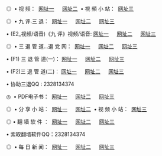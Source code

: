 <p>◎   • 视 频： 
<a href="http://24.eye.rs/tv/" target="_blank">网址一</a> 　 
<a href="http://24.3-a.net/tv/" target="_blank">网址二</a>   • 視 頻 小 站： 
<a href="http://cn42.ml/" target="_blank">网址三</a></p>
<p>◎   • 九 评.三 退：  
<a href="http://24.eye.rs/t/" target="_blank">网址一</a> 　 
<a href="http://24.3-a.net/v/" target="_blank">网址二</a> 　 
<a href="http://cn42.ml/tt/" target="_blank">网址三</a> 　</p>
<p>  • (E2_视频/语音)《九 评》视频/语音: 
<a href="http://24.eye.rs/v/" target="_blank">网址一</a> 　 
<a href="http://24.3-a.net/v/" target="_blank">网址二</a> 　 
<a href="http://cn42.ml/v/" target="_blank">网址三</a></p>
<p>◎   • 三 退 管 道...退 党 网：  
<a href="http://24.eye.rs/go/8/" target="_blank">网址一</a> 　 
<a href="http://24.3-a.net/go/8/" target="_blank">网址二</a> 　 
<a href="http://cn42.ml/go/8/" target="_blank">网址三</a></p>
<p>  • (F1) 三 退 管 道(一)： 
<a href="http://24.eye.rs/d/" target="_blank">网址一</a> 　 
<a href="http://24.3-a.net/d/" target="_blank">网址二</a> 　 
<a href="http://cn42.ml/d/" target="_blank">网址三</a></p>
<p>  • (F2)三 退 管 道(二)： 
<a href="http://24.eye.rs/dd/" target="_blank">网址一</a> 　 
<a href="http://24.3-a.net/dd/" target="_blank">网址二</a> 　 
<a href="http://cn42.ml/dd/" target="_blank">网址三</a></p>
<p>  • 协助三退QQ : 2328134374</p>
<p>◎   • PDF电子书：  
<a href="http://24.eye.rs/p/" target="_blank">网址一</a> 　 
<a href="http://24.3-a.net/p/" target="_blank">网址二</a> 　 
<a href="http://cn42.ml/p/" target="_blank">网址三</a></p>
<p>◎ </span>  • 分 享 小 站：  
<a href="http://24.eye.rs/" target="_blank">网址一</a> 　 
<a href="http://24.3-a.net/" target="_blank">网址二</a>   • 视 频 小 站：  
<a href="http://cn42.ml/" target="_blank">网址三</a></p>
<p>◎  • 翻 墙 软 件 ：  
<a href="http://24.eye.rs/f/" target="_blank">网址一</a> 　 
<a href="http://24.3-a.net/ff/" target="_blank">网址二</a> 　 
<a href="http://cn42.ml/f/" target="_blank">网址三</a></p>
<p>  • 索取翻墙软件QQ：2328134374</p>
<p>◎ </span>  • 每 日 新 闻：  
<a href="http://24.eye.rs/day/index.html" target="_blank">网址一</a> 　 
<a href="http://24.3-a.net/day/index.html" target="_blank">网址二</a> 　 
<a href="http://cn42.ml/day/index.html" target="_blank">网址三</a></p>
